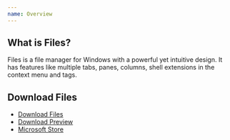 ```yaml
---
name: Overview
---
```


## What is Files?

Files is a file manager for Windows with a powerful yet intuitive design. It has features like multiple tabs, panes, columns, shell extensions in the context menu and tags.

## Download Files

- [Download Files](/download/stable)
- [Download Preview](/download/preview)
- [Microsoft Store]({'https://www.microsoft.com/store/apps/9nghp3dx8hdx?cid=FilesWebsite'})
